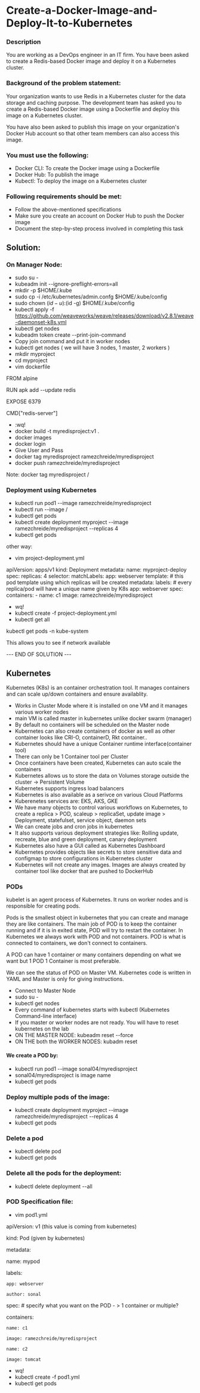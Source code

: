 # Create-a-Docker-Image-and-Deploy-It-to-Kubernetes

### Description

You are working as a DevOps engineer in an IT firm. You have been asked to create a Redis-based Docker image and deploy it on a Kubernetes cluster.

### Background of the problem statement:

Your organization wants to use Redis in a Kubernetes cluster for the data storage and caching purpose. The development team has asked you to create a Redis-based Docker image using a Dockerfile and deploy this image on a Kubernetes cluster.

You have also been asked to publish this image on your organization's Docker Hub account so that other team members can also access this image.

### You must use the following:

- Docker CLI: To create the Docker image using a Dockerfile
- Docker Hub: To publish the image
- Kubectl: To deploy the image on a Kubernetes cluster
 

### Following requirements should be met:

- Follow the above-mentioned specifications
- Make sure you create an account on Docker Hub to push the Docker image
- Document the step-by-step process involved in completing this task

## Solution:

### On Manager Node:
- sudo su -
- kubeadm init --ignore-preflight-errors=all
- mkdir -p $HOME/.kube
- sudo cp -i /etc/kubernetes/admin.confg $HOME/.kube/config
- sudo chown $(id -u):$(id -g) $HOME/.kube/config
- kubectl apply -f https://github.com/weaveworks/weave/releases/download/v2.8.1/weave-daemonset-k8s.yml
- kubectl get nodes
- kubeadm token create --print-join-command
- Copy join command and put it in worker nodes
- kubectl get nodes ( we will have 3 nodes, 1 master, 2 workers )
- mkdir myproject
- cd myproject
- vim dockerfile

FROM alpine

RUN apk add --update redis

EXPOSE 6379

CMD["redis-server"]

- :wq!
- docker build -t myredisproject:v1 .
- docker images
- docker login
- Give User and Pass
- docker tag myredisproject  ramezchreide/myredisproject
- docker push ramezchreide/myredisproject

Note: docker tag myredisproject <usernameDockerHub>/<imageName>

### Deployment using Kubernetes
- kubectl run pod1 --image ramezchreide/myredisproject
- kubectl run <podName> --image <usernameDockerHub>/<imageName>
- kubectl get pods
- kubectl create deployment myproject --image ramezchreide/myredisproject --replicas 4
- kubectl get pods

other way:
- vim project-deployment.yml

apiVersion: apps/v1
kind: Deployment
metadata:
  name: myproject-deploy
spec:
  replicas: 4
  selector:
    matchLabels:
      app: webserver
  template: # this pod template using which replicas will be created
    metadata:
      labels: # every replica/pod will have a unique name given by K8s
        app: webserver
    spec:
      containers:
        - name: c1
          image: ramezchreide/myredisproject
          
- wq!
- kubectl create -f project-deployment.yml
- kubectl get all

kubectl get pods -n kube-system

This allows you to see if network available

--- END OF SOLUTION ---

## Kubernetes
Kubernetes (K8s) is an container orchestration tool. It manages containers and can scale up/down containers and ensure availablity.
- Works in Cluster Mode where it is installed on one VM and it manages various worker nodes
- main VM is called master in kubernetes unlike docker swarm (manager)
- By default no containers will be scheduled on the Master node
- Kubernetes can also create containers of docker as well as other container looks like CRI-O, containerD, Rkt container..
- Kubernetes should have a unique Container runtime interface(container tool)
- There can only be 1 Container tool per Cluster
- Once containers have been created, Kubernetes can auto scale the containers
- Kubernetes allows us to store the data on Volumes storage outside the cluster -> Persistent Volume
- Kubernetes supports ingress load balancers
- Kubernetes is also available as a serivce on various Cloud Platforms
- Kuberenetes services are: EKS, AKS, GKE
- We have many objects to control various workflows on Kubernetes, to create a replica > POD, scaleup > replicaSet, update image > Deployment, statefulset, service object, daemon sets
- We can create jobs and cron jobs in kubernetes
- It also supports various deployment strategies like: Rolling update, recreate, blue and green deployment, canary deployment
- Kubernetes also have a GUI called as Kubernetes Dashboard
- Kubernetes provides objects like secrets to store sensitive data and configmap to store configurations in Kubernetes cluster
- Kubernetes will not create any images. Images are always created by container tool like docker that are pushed to DockerHub

### PODs
kubelet is an agent process of Kubernetes. It runs on worker nodes and is responsible for creating pods.

Pods is the smallest object in kubernetes that you can create and manage they are like containers.
The main job of POD is to keep the container running and if it is in exited state, POD will try to restart the container. In Kubernetes we always work with POD and not containers. POD is what is connected to containers, we don't connect to containers.

A POD can have 1 container or many containers depending on what we want but 1 POD 1 Container is most preferable.

We can see the status of POD on Master VM. Kubernetes code is written in YAML and Master is only for giving instructions.


- Connect to Master Node
- sudo su -
- kubectl get nodes
- Every command of kubernetes starts with kubectl (Kubernetes Command-line interface)
- If you master or worker nodes are not ready. You will have to reset kubernetes on the lab
- ON THE MASTER NODE: kubeadm reset --force
- ON THE both the WORKER NODES: kubadm reset


#### We create a POD by:
- kubectl run pod1 --image sonal04/myredisproject
- sonal04/myredisproject is image name
- kubectl get pods

### Deploy multiple pods of the image:
- kubectl create deployment myproject --image ramezchreide/myredisproject --replicas 4
- kubectl get pods

### Delete a pod
- kubectl delete pod <podname>
- kubectl get pods

### Delete all the pods for the deployment:
- kubectl delete  deployment --all

### POD Specification file:
- vim pod1.yml

apiVersion: v1 (this value is coming from kubernetes)

kind: Pod (given by kubernetes)

metadata:

  name: mypod
  
  labels:
  
    app: webserver
    
    author: sonal
    
spec: # specify what you want on the POD - > 1 container or multiple?

containers:

    name: c1
    
    image: ramezchreide/myredisproject

    name: c2

    image: tomcat

- wq!
- kubectl create -f pod1.yml
- kubectl get pods

